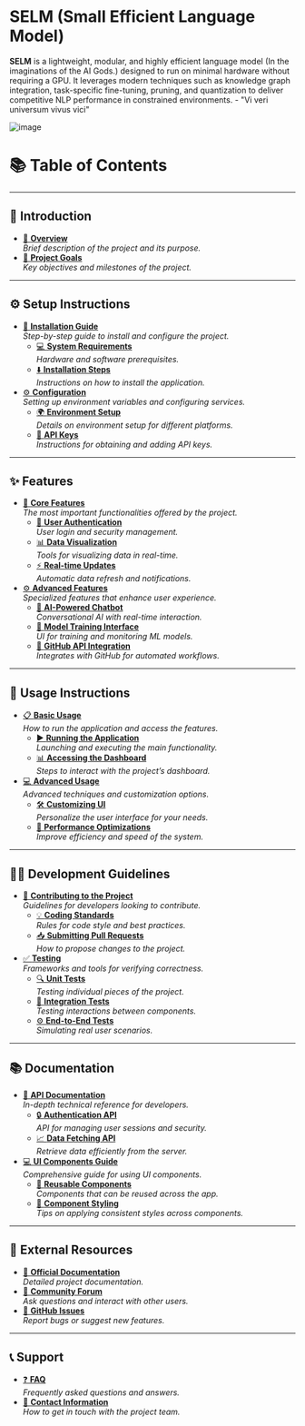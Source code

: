 # SELM (Small Efficient Language Model)

**SELM** is a lightweight, modular, and highly efficient language model (In the imaginations of the AI Gods.) designed to run on minimal hardware without requiring a GPU. It leverages modern techniques such as knowledge graph integration, task-specific fine-tuning, pruning, and quantization to deliver competitive NLP performance in constrained environments. - "Vi veri universum vivus vici"

![image](https://github.com/user-attachments/assets/7e4c6d44-1801-4a58-9dd3-854223edc817)

# **📚 Table of Contents**

---

## **🚀 Introduction**
- [📖 **Overview**](docs/overview.md)  
  _Brief description of the project and its purpose._
- [🎯 **Project Goals**](#project-goals)  
  _Key objectives and milestones of the project._

---

## **⚙️ Setup Instructions**
- [🔧 **Installation Guide**](#installation-guide)  
  _Step-by-step guide to install and configure the project._
  - [💻 **System Requirements**](#system-requirements)  
    _Hardware and software prerequisites._
  - [⬇️ **Installation Steps**](#installation-steps)  
    _Instructions on how to install the application._
- [⚙️ **Configuration**](#configuration)  
  _Setting up environment variables and configuring services._
  - [🌍 **Environment Setup**](#environment-setup)  
    _Details on environment setup for different platforms._
  - [🔑 **API Keys**](#api-keys)  
    _Instructions for obtaining and adding API keys._

---

## **✨ Features**
- [🚀 **Core Features**](#core-features)  
  _The most important functionalities offered by the project._
  - [🔐 **User Authentication**](#user-authentication)  
    _User login and security management._
  - [📊 **Data Visualization**](#data-visualization)  
    _Tools for visualizing data in real-time._
  - [⚡ **Real-time Updates**](#real-time-updates)  
    _Automatic data refresh and notifications._
- [⚙️ **Advanced Features**](#advanced-features)  
  _Specialized features that enhance user experience._
  - [🤖 **AI-Powered Chatbot**](https://example.com/chatbot.html#features)  
    _Conversational AI with real-time interaction._
  - [🧠 **Model Training Interface**](https://example.com/model-training.html#interface)  
    _UI for training and monitoring ML models._
  - [🔗 **GitHub API Integration**](https://example.com/github-integration.html#api-usage)  
    _Integrates with GitHub for automated workflows._

---

## **📑 Usage Instructions**
- [📋 **Basic Usage**](#basic-usage)  
  _How to run the application and access the features._
  - [▶️ **Running the Application**](#running-the-application)  
    _Launching and executing the main functionality._
  - [📊 **Accessing the Dashboard**](#accessing-the-dashboard)  
    _Steps to interact with the project’s dashboard._
- [💻 **Advanced Usage**](#advanced-usage)  
  _Advanced techniques and customization options._
  - [🛠️ **Customizing UI**](https://example.com/custom-ui.html#modifications)  
    _Personalize the user interface for your needs._
  - [🚀 **Performance Optimizations**](https://example.com/optimizations.html#strategies)  
    _Improve efficiency and speed of the system._

---

## **👨‍💻 Development Guidelines**
- [📝 **Contributing to the Project**](#contributing-to-the-project)  
  _Guidelines for developers looking to contribute._
  - [💡 **Coding Standards**](#coding-standards)  
    _Rules for code style and best practices._
  - [📥 **Submitting Pull Requests**](#submitting-pull-requests)  
    _How to propose changes to the project._
- [✅ **Testing**](#testing)  
  _Frameworks and tools for verifying correctness._
  - [🔍 **Unit Tests**](#unit-tests)  
    _Testing individual pieces of the project._
  - [🔗 **Integration Tests**](#integration-tests)  
    _Testing interactions between components._
  - [⚙️ **End-to-End Tests**](https://example.com/testing.html#e2e-tests)  
    _Simulating real user scenarios._

---

## **📚 Documentation**
- [📘 **API Documentation**](https://example.com/api-docs.html)  
  _In-depth technical reference for developers._
  - [🔒 **Authentication API**](https://example.com/api-docs.html#authentication-api)  
    _API for managing user sessions and security._
  - [📈 **Data Fetching API**](https://example.com/api-docs.html#data-fetch-api)  
    _Retrieve data efficiently from the server._
- [💻 **UI Components Guide**](https://example.com/ui-components.html)  
  _Comprehensive guide for using UI components._
  - [🔄 **Reusable Components**](https://example.com/ui-components.html#reusable-components)  
    _Components that can be reused across the app._
  - [🎨 **Component Styling**](https://example.com/ui-components.html#styling)  
    _Tips on applying consistent styles across components._

---

## **🔗 External Resources**
- [📖 **Official Documentation**](https://usernamesare4slaves.github.io/)  
  _Detailed project documentation._
- [💬 **Community Forum**](https://forum.example.com)  
  _Ask questions and interact with other users._
- [🐛 **GitHub Issues**](https://github.com/UsernamesAre4Slaves/Repo/issues)  
  _Report bugs or suggest new features._

---

## **📞 Support**
- [❓ **FAQ**](#faq)  
  _Frequently asked questions and answers._
- [📧 **Contact Information**](#contact-information)  
  _How to get in touch with the project team._

